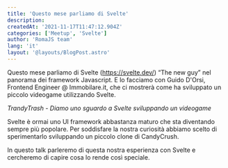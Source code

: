 ```yaml
---
title: 'Questo mese parliamo di Svelte'
description:
createdAt: '2021-11-17T11:47:12.904Z'
categories: ['Meetup', 'Svelte']
author: 'RomaJS team'
lang: 'it'
layout: '@layouts/BlogPost.astro'
---
```


Questo mese parliamo di Svelte (https://svelte.dev/) “The new guy” nel panorama dei framework Javascript. E lo facciamo con Guido D'Orsi, Frontend Engineer @ Immobilare.it, che ci mostrerà come ha sviluppato un piccolo videogame utilizzando Svelte.

_TrandyTrash - Diamo uno sguardo a Svelte sviluppando un videogame_

Svelte è ormai uno UI framework abbastanza maturo che sta diventando sempre più popolare.
Per soddisfare la nostra curiosità abbiamo scelto di sperimentarlo sviluppando un piccolo clone di CandyCrush.

In questo talk parleremo di questa nostra esperienza con Svelte e cercheremo di capire cosa lo rende così speciale.
